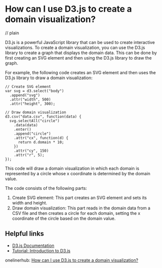 # How can I use D3.js to create a domain visualization?
// plain

D3.js is a powerful JavaScript library that can be used to create interactive visualizations. To create a domain visualization, you can use the D3.js library to create a graph that displays the domain data. This can be done by first creating an SVG element and then using the D3.js library to draw the graph.

For example, the following code creates an SVG element and then uses the D3.js library to draw a domain visualization:

```
// Create SVG element
var svg = d3.select("body")
  .append("svg")
  .attr("width", 500)
  .attr("height", 300);

// Draw domain visualization
d3.csv("data.csv", function(data) {
  svg.selectAll("circle")
    .data(data)
    .enter()
    .append("circle")
    .attr("cx", function(d) {
      return d.domain * 10;
    })
    .attr("cy", 150)
    .attr("r", 5);
});
```

This code will draw a domain visualization in which each domain is represented by a circle whose x coordinate is determined by the domain value.

The code consists of the following parts:

1. Create SVG element: This part creates an SVG element and sets its width and height.
2. Draw domain visualization: This part reads in the domain data from a CSV file and then creates a circle for each domain, setting the x coordinate of the circle based on the domain value.

## Helpful links

- [D3.js Documentation](https://github.com/d3/d3/wiki)
- [Tutorial: Introduction to D3.js](https://www.tutorialsteacher.com/d3js/introduction-to-d3js)

onelinerhub: [How can I use D3.js to create a domain visualization?](https://onelinerhub.com/javascript-d3/how-can-i-use-d--js-to-create-a-domain-visualization)